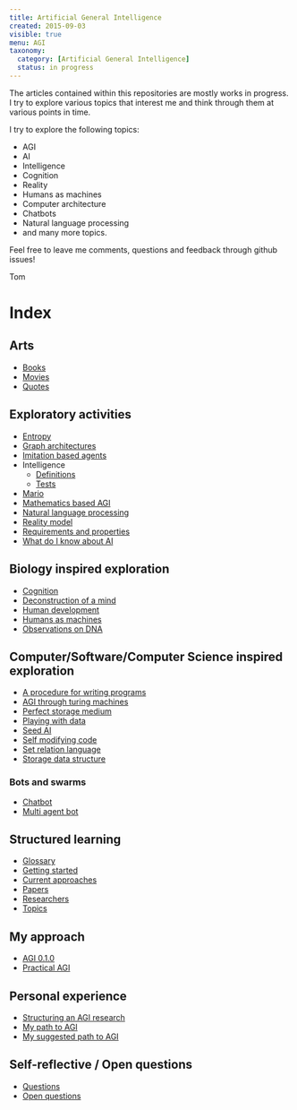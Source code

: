 ```yaml
---
title: Artificial General Intelligence
created: 2015-09-03
visible: true
menu: AGI
taxonomy:
  category: [Artificial General Intelligence]
  status: in progress
---
```


The articles contained within this repositories are mostly works in progress. I try to explore various topics that interest me and think through them at various points in time.

I try to explore the following topics:

* AGI
* AI
* Intelligence
* Cognition
* Reality
* Humans as machines
* Computer architecture
* Chatbots
* Natural language processing
* and many more topics.

Feel free to leave me comments, questions and feedback through github issues!

Tom

# Index

## Arts

* [Books](books)
* [Movies](movies)
* [Quotes](quotes)

## Exploratory activities

* [Entropy](entropy)
* [Graph architectures](graph-architectures)
* [Imitation based agents](imitation-based-agents)
* Intelligence
	* [Definitions](intelligence/definitions)
	* [Tests](intelligence/tests)
* [Mario](mario)
* [Mathematics based AGI](mathematics-based-agi)
* [Natural language processing](natural-language-processing)
* [Reality model](reality-model)
* [Requirements and properties](requirements-and-properties)
* [What do I know about AI](what-do-i-know-about-ai)

## Biology inspired exploration

* [Cognition](cognition)
* [Deconstruction of a mind](deconstruction-of-a-mind)
* [Human development](human-development)
* [Humans as machines](humans-as-machines)
* [Observations on DNA](observations-on-dna)

## Computer/Software/Computer Science inspired exploration

* [A procedure for writing programs](a-procedure-for-writing-programs)
* [AGI through turing machines](agi-through-turing-machines)
* [Perfect storage medium](perfect-storage-medium)
* [Playing with data](playing-with-data)
* [Seed AI](seed-ai)
* [Self modifying code](self-modifying-code)
* [Set relation language](set-relation-language)
* [Storage data structure](storage-data-structure)

### Bots and swarms

* [Chatbot](chatbot)
* [Multi agent bot](multi-agent-bot)

## Structured learning

* [Glossary](glossary)
* [Getting started](getting-started)
* [Current approaches](current-approaches)
* [Papers](papers)
* [Researchers](researchers)
* [Topics](topics)

## My approach

* [AGI 0.1.0](agi-0.1.0)
* [Practical AGI](practical-agi)

## Personal experience

* [Structuring an AGI research](structuring-an-agi-research)
* [My path to AGI](my-path-to-agi)
* [My suggested path to AGI](my-suggested-path-to-agi)

## Self-reflective / Open questions

* [Questions](questions)
* [Open questions](open-questions)
